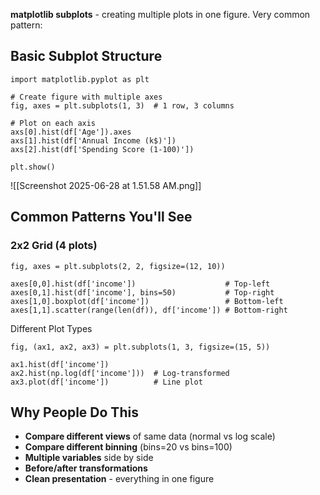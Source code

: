 **matplotlib subplots** - creating multiple plots in one figure. Very common pattern:

## Basic Subplot Structure
```
import matplotlib.pyplot as plt

# Create figure with multiple axes
fig, axes = plt.subplots(1, 3)  # 1 row, 3 columns

# Plot on each axis
axs[0].hist(df['Age']).axes
axs[1].hist(df['Annual Income (k$)'])
axs[2].hist(df['Spending Score (1-100)'])

plt.show()

```
![[Screenshot 2025-06-28 at 1.51.58 AM.png]]

## Common Patterns You'll See

### 2x2 Grid (4 plots)
```
fig, axes = plt.subplots(2, 2, figsize=(12, 10))

axes[0,0].hist(df['income'])                    # Top-left
axes[0,1].hist(df['income'], bins=50)           # Top-right  
axes[1,0].boxplot(df['income'])                 # Bottom-left
axes[1,1].scatter(range(len(df)), df['income']) # Bottom-right
```

Different Plot Types
```
fig, (ax1, ax2, ax3) = plt.subplots(1, 3, figsize=(15, 5))

ax1.hist(df['income'])
ax2.hist(np.log(df['income']))  # Log-transformed
ax3.plot(df['income'])          # Line plot
```

## Why People Do This

- **Compare different views** of same data (normal vs log scale)
- **Compare different binning** (bins=20 vs bins=100)
- **Multiple variables** side by side
- **Before/after transformations**
- **Clean presentation** - everything in one figure